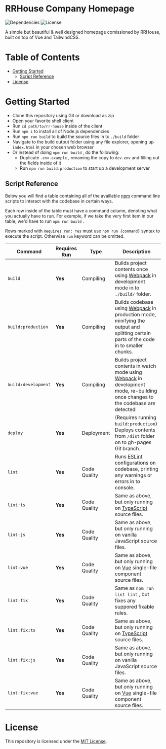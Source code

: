 # RRHouse Company Homepage #

![Dependencies](https://img.shields.io/david/xbanki/rr-house?style=flat-square)
![License](https://img.shields.io/github/license/xbanki/rr-house?style=flat-square)

A simple but beautiful & well designed homepage comissioned by RRHouse, built on top of Vue and TailwindCSS.

# Table of Contents #

 - [Getting Started](#getting-started)
   - [Script Reference](#script-reference)
 - [License](#license)

# Getting Started #

 - Clone this repository using Git or download as zip
 - Open your favorite shell client
 - Run `cd path/to/rr-house` inside of the client
 - Run `npm i` to install all of Node.js dependencies
 - Run `npm run build` to build the source files in to `./build` folder
 - Navigate to the build output folder using any file explorer, opening up `index.html` in your chosen web browser
 - Or instead of doing `npm run build` , do the following:
   - Duplicate `.env.example` , renaming the copy to `dev.env` and filling out the fields inside of it
   - Run `npm run build:production` to start up a development server

## Script Reference ##

Below you will find a table containing all of the availlable [npm](https://nodejs.org/en/) command line scripts to interact with the codebase in certain ways.

Each row inside of the table must have a command column, denoting what you actually have to run. For example, if we take the very first item in our table, we'd have to run `npm run build` .

Rows marked with `Requires run: Yes` must use `npm run {command}` syntax to execute the script. Otherwise `run` keyword can be omitted.

| Command | Requires Run | Type | Description
|---|---|---| --- |
| `build` | **Yes** | Compiling | Builds project contents once using [Webpack](https://webpack.js.org/) in development mode in to `./build/` folder.
| `build:production` | **Yes** | Compiling | Builds codebase using [Webpack](https://webpack.js.org/) in production mode, minifying the output and splitting certain parts of the code in to smaller chunks.
| `build:development` | **Yes** | Compiling | Builds project contents in watch mode using [Webpack](https://webpack.js.org/) in development mode, re-building once changes to the codebase are detected
| `deploy` | **Yes** | Deployment | (Requires running `build:production`) Deploys contents from `/dist` folder on to gh-pages Git branch.
| `lint` | **Yes** | Code Quality | Runs [ESLint](https://eslint.org/) configurations on codebase, printing any warnings or errors in to console.
| `lint:ts` | **Yes** | Code Quality | Same as above, but only running on [TypeScript](https://typescriptlang.org/) source files.
| `lint:js` | **Yes** | Code Quality | Same as above, but only running on vanilla JavaScript source files.
| `lint:vue` | **Yes** | Code Quality | Same as above, but only running on [Vue](https://vuejs.org/) single-file component source files.
| `lint:fix` | **Yes** | Code Quality | Same as `npm run lint lint` , but fixes any suppored fixable rules.
| `lint:fix:ts` | **Yes** | Code Quality | Same as above, but only running on [TypeScript](https://typescriptlang.org/) source files.
| `lint:fix:js` | **Yes** | Code Quality | Same as above, but only running on vanilla JavaScript source files.
| `lint:fix:vue` | **Yes** | Code Quality | Same as above, but only running on [Vue](https://vuejs.org/) single-file component source files.

# License #

This repository is licensed under the [MIT License](./LICENSE).